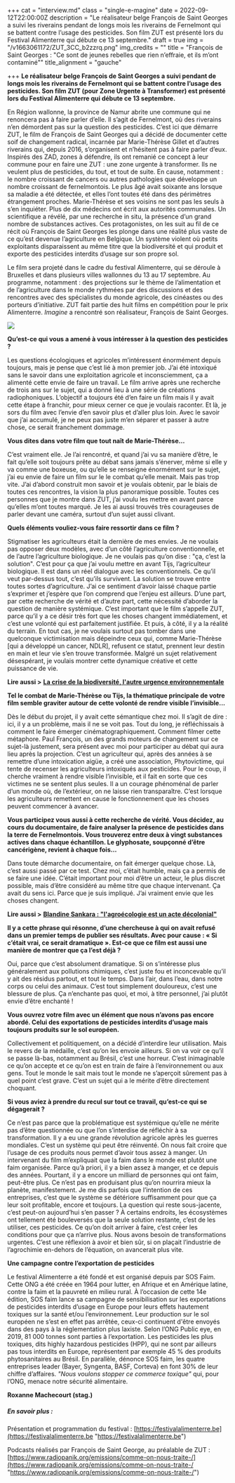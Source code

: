 +++
cat = "interview.md"
class = "single-e-magine"
date = 2022-09-12T22:00:00Z
description = "Le réalisateur belge François de Saint Georges a suivi les riverains pendant de longs mois les riverains de Fernelmont qui se battent contre l’usage des pesticides. Son film ZUT est présenté lors du Festival Alimenterre qui débute ce 13 septembre."
draft = true
img = "/v1663061172/ZUT_3CC_b2zzrq.png"
img_credits = ""
title = "François de Saint Georges : \"Ce sont de jeunes rebelles que rien n’effraie, et ils m’ont contaminé\""
title_alignment = "gauche"

+++
**Le réalisateur belge François de Saint Georges a suivi pendant de longs mois les riverains de Fernelmont qui se battent contre l’usage des pesticides. Son film ZUT (pour Zone Urgente à Transformer) est présenté lors du Festival Alimenterre qui débute ce 13 septembre.**

En Région wallonne, la province de Namur abrite une commune qui ne renoncera pas à faire parler d’elle. Il s’agit de Fernelmont, où des riverains n’en démordent pas sur la question des pesticides. C’est ici que démarre ZUT, le film de François de Saint Georges qui a décidé de documenter cette soif de changement radical, incarnée par Marie-Thérèse Gillet et d’autres riverains qui, depuis 2016, s’organisent et n’hésitent pas à faire parler d’eux. Inspirés des ZAD, zones à défendre, ils ont remanié ce concept à leur commune pour en faire une ZUT : une zone urgente à transformer. Ils ne veulent plus de pesticides, du tout, et tout de suite. En cause, notamment : le nombre croissant de cancers ou autres pathologies que développe un nombre croissant de fernelmontois. Le plus âgé avait soixante ans lorsque sa maladie a été détectée, et elles l’ont toutes été dans des périmètres étrangement proches. Marie-Thérèse et ses voisins ne sont pas les seuls à s’en inquiéter. Plus de dix médecins ont écrit aux autorités communales. Un scientifique a révélé, par une recherche in situ, la présence d’un grand nombre de substances actives. Ces protagonistes, on les suit au fil de ce récit où François de Saint Georges les plonge dans une réalité plus vaste de ce qu’est devenue l’agriculture en Belgique. Un système violent où petits exploitants disparaissent au même titre que la biodiversité et qui produit et exporte des pesticides interdits d’usage sur son propre sol.

Le film sera projeté dans le cadre du festival Alimenterre, qui se déroule à Bruxelles et dans plusieurs villes wallonnes du 13 au 17 septembre. Au programme, notamment : des projections sur le thème de l’alimentation et de l’agriculture dans le monde rythmées par des discussions et des rencontres avec des spécialistes du monde agricole, des cinéastes ou des porteurs d’initiative. ZUT fait partie des huit films en compétition pour le prix Alimenterre. _Imagine_ a rencontré son réalisateur, François de Saint Georges.

![](https://res.cloudinary.com/drg3m95yg/image/upload/c_limit,dpr_auto,q_70,w_1000,f_auto/v1663061232/AFFICHE_ZUT_zones_urgentes_%C3%A0_transformer_l3rtwk.jpg)

**Qu’est-ce qui vous a amené à vous intéresser à la question des pesticides ?**

Les questions écologiques et agricoles m’intéressent énormément depuis toujours, mais je pense que c’est lié à mon premier job. J’ai été intoxiqué sans le savoir dans une exploitation agricole et inconsciemment, ça a alimenté cette envie de faire un travail. Le film arrive après une recherche de trois ans sur le sujet, qui a donné lieu à une série de créations radiophoniques. L’objectif a toujours été d’en faire un film mais il y avait cette étape à franchir, pour mieux cerner ce que je voulais raconter. Et là, je sors du film avec l’envie d’en savoir plus et d’aller plus loin. Avec le savoir que j’ai accumulé, je ne peux pas juste m’en séparer et passer à autre chose, ce serait franchement dommage.

**Vous dites dans votre film que tout naît de Marie-Thérèse...**

C’est vraiment elle. Je l’ai rencontré, et quand j’ai vu sa manière d’être, le fait qu’elle soit toujours prête au débat sans jamais s’énerver, même si elle y va comme une boxeuse, ou qu’elle se renseigne énormément sur le sujet, j’ai eu envie de faire un film sur le le combat qu’elle menait. Mais pas trop vite. J’ai d’abord construit mon savoir et je voulais obtenir, par le biais de toutes ces rencontres, la vision la plus panoramique possible. Toutes ces personnes que je montre dans ZUT, j’ai voulu les mettre en avant parce qu’elles m’ont toutes marqué. Je les ai aussi trouvés très courageuses de parler devant une caméra, surtout d’un sujet aussi clivant.

**Quels éléments vouliez-vous faire ressortir dans ce film ?**

Stigmatiser les agriculteurs était la dernière de mes envies. Je ne voulais pas opposer deux modèles, avec d’un côté l’agriculture conventionnelle, et de l’autre l’agriculture biologique. Je ne voulais pas qu’on dise : "ça, c’est la solution". C’est pour ça que j’ai voulu mettre en avant Tijs, l’agriculteur biologique. Il est dans un réel dialogue avec les conventionnels. Ce qu’il veut par-dessus tout, c’est qu’ils survivent. La solution se trouve entre toutes sortes d’agriculture. J’ai ce sentiment d’avoir laissé chaque partie s’exprimer et j’espère que l’on comprend que l’enjeu est ailleurs. D’une part, par cette recherche de vérité et d’autre part, cette nécessité d’aborder la question de manière systémique. C’est important que le film s’appelle ZUT, parce qu’il y a ce désir très fort que les choses changent immédiatement, et c’est une volonté qui est parfaitement justifiée. Et puis, à côté, il y a la réalité du terrain. En tout cas, je ne voulais surtout pas tomber dans une quelconque victimisation mais dépeindre ceux qui, comme Marie-Thérèse \[qui a développé un cancer, NDLR\], refusent ce statut, prennent leur destin en main et leur vie s’en trouve transformée. Malgré un sujet relativement désespérant, je voulais montrer cette dynamique créative et cette puissance de vie.

**Lire aussi >** [**La crise de la biodiversité, l'autre urgence environnementale**](https://www.imagine-magazine.com/libre-acces/analyse/crise-de-la-biodiversite-l-autre-urgence-environnementale/)

**Tel le combat de Marie-Thérèse ou Tijs, la thématique principale de votre film semble graviter autour de cette volonté de rendre visible l’invisible...**

Dès le début du projet, il y avait cette sémantique chez moi. Il s’agit de dire : ici, il y a un problème, mais il ne se voit pas. Tout du long, je réfléchissais à comment le faire émerger cinématographiquement. Comment filmer cette métaphore. Paul François, un des grands moteurs de changement sur ce sujet-là justement, sera présent avec moi pour participer au débat qui aura lieu après la projection. C’est un agriculteur qui, après des années à se remettre d’une intoxication aigüe, a créé une association, Phytovictime, qui tente de recenser les agriculteurs intoxiqués aux pesticides. Pour le coup, il cherche vraiment à rendre visible l’invisible, et il fait en sorte que ces victimes ne se sentent plus seules. Il a un courage phénoménal de parler d’un monde où, de l’extérieur, on ne laisse rien transparaître. C’est lorsque les agriculteurs remettent en cause le fonctionnement que les choses peuvent commencer à avancer.

**Vous participez vous aussi à cette recherche de vérité. Vous décidez, au cours du documentaire, de faire analyser la présence de pesticides dans la terre de Fernelmontois. Vous trouverez entre deux à vingt substances actives dans chaque échantillon. Le glyphosate, soupçonné d’être cancérigène, revient à chaque fois…**

Dans toute démarche documentaire, on fait émerger quelque chose. Là, c’est aussi passé par ce test. Chez moi, c’était humble, mais ça a permis de se faire une idée. C’était important pour moi d’être un acteur, le plus discret possible, mais d’être considéré au même titre que chaque intervenant. Ça avait du sens ici. Parce que je suis impliqué. J’ai vraiment envie que les choses changent.

**Lire aussi >** [**Blandine Sankara : "l'agroécologie est un acte décolonial"**](https://www.imagine-magazine.com/libre-acces/rencontre/blandine-sankara-l-agroecologie-est-un-acte-decolonial/)

**Il y a cette phrase qui résonne, d’une chercheuse à qui on avait refusé dans un premier temps de publier ses résultats. Avec pour cause : « Si c’était vrai, ce serait dramatique ». Est-ce que ce film est aussi une manière de montrer que ça l’est déjà ?**

Oui, parce que c’est absolument dramatique. Si on s’intéresse plus généralement aux pollutions chimiques, c’est juste fou et inconcevable qu’il y ait des résidus partout, et tout le temps. Dans l’air, dans l’eau, dans notre corps ou celui des animaux. C’est tout simplement douloureux, c’est une blessure de plus. Ça n’enchante pas quoi, et moi, à titre personnel, j’ai plutôt envie d’être enchanté !

**Vous ouvrez votre film avec un élément que nous n’avons pas encore abordé. Celui des exportations de pesticides interdits d’usage mais toujours produits sur le sol européen.**

Collectivement et politiquement, on a décidé d’interdire leur utilisation. Mais le revers de la médaille, c’est qu’on les envoie ailleurs. Si on va voir ce qu’il se passe là-bas, notamment au Brésil, c’est une horreur. C’est inimaginable ce qu’on accepte et ce qu’on est en train de faire à l’environnement ou aux gens. Tout le monde le sait mais tout le monde ne s’aperçoit sûrement pas à quel point c’est grave. C’est un sujet qui a le mérite d’être directement choquant.

**Si vous aviez à prendre du recul sur tout ce travail, qu’est-ce qui se dégagerait ?**

Ce n’est pas parce que la problématique est systémique qu’elle ne mérite pas d’être questionnée ou que l’on s’interdise de réfléchir à sa transformation. Il y a eu une grande révolution agricole après les guerres mondiales. C’est un système qui peut être réinventé. On nous fait croire que l’usage de ces produits nous permet d’avoir tous assez à manger. Un intervenant du film m’expliquait que la faim dans le monde est plutôt une faim organisée. Parce qu’à priori, il y a bien assez à manger, et ce depuis des années. Pourtant, il y a encore un milliard de personnes qui ont faim, peut-être plus. Ce n’est pas en produisant plus qu’on nourrira mieux la planète, manifestement. Je me dis parfois que l’intention de ces entreprises, c’est que le système se détériore suffisamment pour que ça leur soit profitable, encore et toujours. La question qui reste sous-jacente, c’est peut-on aujourd’hui s’en passer ? À certains endroits, les écosystèmes ont tellement été bouleversés que la seule solution restante, c’est de les utiliser, ces pesticides. Ce qu’on doit arriver à faire, c’est créer les conditions pour que ça n’arrive plus. Nous avons besoin de transformations urgentes. C’est une réflexion à avoir et bien sûr, si on plaçait l’industrie de l’agrochimie en-dehors de l’équation, on avancerait plus vite. 

**Une campagne contre l’exportation de pesticides**

Le festival Alimenterre a été fondé et est organisé depuis par SOS Faim. Cette ONG a été créée en 1964 pour lutter, en Afrique et en Amérique latine, contre la faim et la pauvreté en milieu rural. À l’occasion de cette 14e édition, SOS faim lance sa campagne de sensibilisation sur les exportations de pesticides interdits d’usage en Europe pour leurs effets hautement toxiques sur la santé et/ou l’environnement. Leur production sur le sol européen ne s’est en effet pas arrêtée, ceux-ci continuent d'être envoyés dans des pays à la réglementation plus laxiste. Selon l’ONG Public eye, en 2019, 81 000 tonnes sont parties à l’exportation. Les pesticides les plus toxiques, dits highly hazardous pesticides (HPP), qui ne sont par ailleurs pas tous interdits en Europe, représentent par exemple 45 % des produits phytosanitaires au Brésil. En parallèle, dénonce SOS faim, les quatre entreprises leader (Bayer, Syngenta, BASF, Corteva) en font 30% de leur chiffre d’affaires. _"Nous voulons stopper ce commerce toxique"_ qui, pour l’ONG, menace notre sécurité alimentaire.

**Roxanne Machecourt (stag.)**

##### En savoir plus :

Présentation et programmation du festival : [https://festivalalimenterre.be](https://festivalalimenterre.be "https://festivalalimenterre.be")

Podcasts réalisés par François de Saint George, au préalable de ZUT : [https://www.radiopanik.org/emissions/comme-on-nous-traite-/](https://www.radiopanik.org/emissions/comme-on-nous-traite-/ "https://www.radiopanik.org/emissions/comme-on-nous-traite-/")